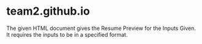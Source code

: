 # team2.github.io

The given HTML document gives the Resume Preview for the Inputs Given.
It requires the inputs to be in a specified format.

